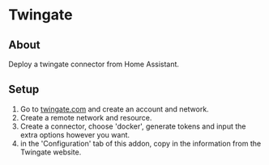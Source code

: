 # Twingate

## About
Deploy a twingate connector from Home Assistant.

## Setup
1. Go to [twingate.com](https://www.twingate.com) and create an account and network.
2. Create a remote network and resource.
3. Create a connector, choose 'docker', generate tokens and input the extra options however you want.
4. in the 'Configuration' tab of this addon, copy in the information from the Twingate website.
